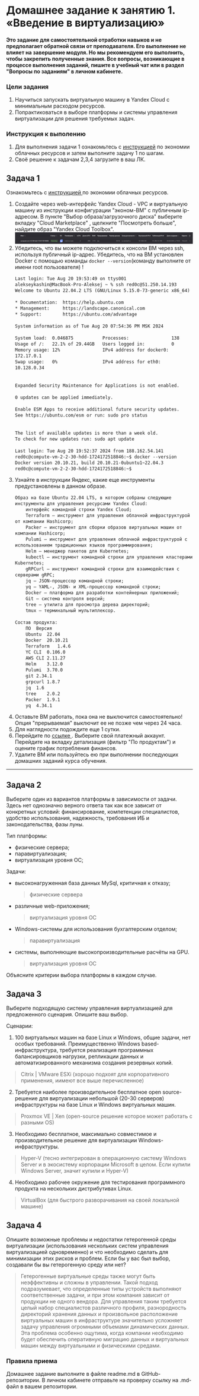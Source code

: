 
# Домашнее задание к занятию 1.  «Введение в виртуализацию»

#### Это задание для самостоятельной отработки навыков и не предполагает обратной связи от преподавателя. Его выполнение не влияет на завершение модуля. Но мы рекомендуем его выполнить, чтобы закрепить полученные знания.  Все вопросы, возникающие в процессе выполнения заданий, пишите в учебный чат или в раздел "Вопросы по заданиям" в личном кабинете.

### Цели задания
1. Научиться запускать виртуальную машину в Yandex Cloud с минимальным расходом ресурсов.
2. Попрактиковаться в выборе платформы  и системы управления виртуализации для решения требуемых задач.

### Инструкция к выполению

1. Для выполнения задачи 1 ознакомьтесь с [инструкцией](https://github.com/netology-code/devops-materials/blob/master/cloudwork.MD) по экономии облачных ресурсов и затем выполните задачу 1 по шагам.
2. Своё решение к задачам 2,3,4 загрузите  в ваш ЛК.
   
## Задача 1

Ознакомьтесь с [инструкцией ](https://github.com/netology-code/devops-materials/blob/master/cloudwork.MD) по экономии облачных ресурсов.


1. Создайте через web-интерфейс Yandex Cloud - VPC и виртуальную машину из инструкции конфигурации "эконом-ВМ" с публичным ip-адресом. В пункте "Выбор образа/загрузочного диска" выберите вкладку "Cloud Marketplace" , щелкните "Посмотреть больше", найдите образ "Yandex Cloud Toolbox".
    ![alt text](image.png)
2. Убедитесь, что вы можете подключиться к консоли ВМ через ssh, используя публичный ip-адрес. Убедитесь, что на ВМ установлен Docker с помощью команды ```docker --version```(команду выполните от имени root пользователя) !
    ```
    Last login: Tue Aug 20 19:53:49 on ttys001
    alekseykashin@MacBook-Pro-Aleksej ~ % ssh red0c@51.250.14.193                  
    Welcome to Ubuntu 22.04.2 LTS (GNU/Linux 5.15.0-73-generic x86_64)

    * Documentation:  https://help.ubuntu.com
    * Management:     https://landscape.canonical.com
    * Support:        https://ubuntu.com/advantage

    System information as of Tue Aug 20 07:54:36 PM MSK 2024

    System load:  0.046875           Processes:                138
    Usage of /:   22.1% of 29.44GB   Users logged in:          0
    Memory usage: 12%                IPv4 address for docker0: 172.17.0.1
    Swap usage:   0%                 IPv4 address for eth0:    10.128.0.34


    Expanded Security Maintenance for Applications is not enabled.

    0 updates can be applied immediately.

    Enable ESM Apps to receive additional future security updates.
    See https://ubuntu.com/esm or run: sudo pro status


    The list of available updates is more than a week old.
    To check for new updates run: sudo apt update

    Last login: Tue Aug 20 19:52:37 2024 from 188.162.54.141
    red0c@compute-vm-2-2-30-hdd-1724172518846:~$ docker --version
    Docker version 20.10.21, build 20.10.21-0ubuntu1~22.04.3
    red0c@compute-vm-2-2-30-hdd-1724172518846:~$ 
    ```
3. Узнайте в инструкции Яндекс, какие еще инструменты предустановлены в данном образе.
    ``` 
    Образ на базе Ubuntu 22.04 LTS, в котором собраны следующие инструменты для управления ресурсами Yandex Cloud:
        интерфейс командной строки Yandex Cloud;
        Terraform — инструмент для управления облачной инфраструктурой от компании Hashicorp;
        Packer — инструмент для сборки образов виртуальных машин от компании Hashicorp;
        Pulumi — инструмент для управления облачной инфраструктурой с использованием традиционных языков программирования;
        Helm — менеджер пакетов для Kubernetes;
        kubectl — инструмент командной строки для управления кластерами Kubernetes;
        gRPCurl — инструмент командной строки для взаимодействия с серверами gRPC;
        jq — JSON-процессор командной строки;
        yq — YAML-, JSON- и XML-процессор командной строки;
        Docker — платформа для разработки контейнерных приложений;
        Git — система контроля версий;
        tree — утилита для просмотра дерева директорий;
        tmux — терминальный мультиплексор.

    Состав продукта:
        ПО	Версия
        Ubuntu	22.04
        Docker	20.10.21
        Terraform	1.4.6
        YC CLI	0.106.0
        AWS CLI	2.11.27
        Helm	3.12.0
        Pulumi	3.70.0
        git	2.34.1
        grpcurl	1.8.7
        jq	1.6
        tree	2.0.2
        Packer	1.9.1
        yq	4.34.1
    ```
4. Оставьте ВМ работать, пока она не выключится самостоятельно! Опция "прерываемая" выключит ее не позже чем через 24 часа. 
5. Для наглядности подождите еще 1 сутки.
6. Перейдите по [ссылке ](https://console.cloud.yandex.ru/billing?section=accounts). Выберите свой платежный аккаунт. Перейдите на вкладку детализация (фильтр "По продуктам") и оцените график потребления финансов.
7. Удалите ВМ или пользуйтесь ею при выполнении последующих домашних заданий курса обучения.

---


## Задача 2

Выберите один из вариантов платформы в зависимости от задачи. Здесь нет однозначно верного ответа так как все зависит от конкретных условий: финансирование, компетенции специалистов, удобство использования, надежность, требования ИБ и законодательства, фазы луны.

Тип платформы:

- физические сервера;
- паравиртуализация;
- виртуализация уровня ОС;

Задачи:

- высоконагруженная база данных MySql, критичная к отказу;
    > физические сервера
- различные web-приложения;
    > виртуализация уровня ОС
- Windows-системы для использования бухгалтерским отделом;
    > паравиртуализация
- системы, выполняющие высокопроизводительные расчёты на GPU.
    > виртуализация уровня ОС

Объясните критерии выбора платформы в каждом случае.

## Задача 3

Выберите подходящую систему управления виртуализацией для предложенного сценария. Опишите ваш выбор.

Сценарии:

1. 100 виртуальных машин на базе Linux и Windows, общие задачи, нет особых требований. Преимущественно Windows based-инфраструктура, требуется реализация программных балансировщиков нагрузки, репликации данных и автоматизированного механизма создания резервных копий.
> Citrix | VMware ESXi (хорошо подхоят для корпоративного применения, иимеют все выше перечисленное)
2. Требуется наиболее производительное бесплатное open source-решение для виртуализации небольшой (20-30 серверов) инфраструктуры на базе Linux и Windows виртуальных машин.
> Proxmox VE | Xen (open-source решение которое может работать с разными OS)
3. Необходимо бесплатное, максимально совместимое и производительное решение для виртуализации Windows-инфраструктуры.
> Hyper-V (тесно интегрирован в операционную систему Windows Server и в экосистему корпорации Microsoft в целом. Если купили Windows Server, значит купили и Hyper-V)
4. Необходимо рабочее окружение для тестирования программного продукта на нескольких дистрибутивах Linux.
> VirtualBox (для быстрого разворачивания на своей локальной машине)

## Задача 4

Опишите возможные проблемы и недостатки гетерогенной среды виртуализации (использования нескольких систем управления виртуализацией одновременно) и что необходимо сделать для минимизации этих рисков и проблем. Если бы у вас был выбор, создавали бы вы гетерогенную среду или нет?

> Гетерогенные виртуальные среды также могут быть неэффективны и сложны в управлении. Такой подход подразумевает, что определенные типы устройств выполняют соответственные задачи, и при этом компания зависит от продукции не одного вендора. Для управления таким требуется целый набор специалистов различного профиля, разнородность директорий хранения данных и произвольное расположение виртуальных машин в инфраструктуре значительно усложняет задачу управления огромными объемами динамических данных. Эта проблема особенно ощутима, когда компании необходимо будет обеспечить оперативную миграцию данных и виртуальных машин между виртуальными и физическими средами.

### Правила приема

Домашнее задание выполните в файле readme.md в GitHub-репозитории. В личном кабинете отправьте на проверку ссылку на .md-файл в вашем репозитории.
